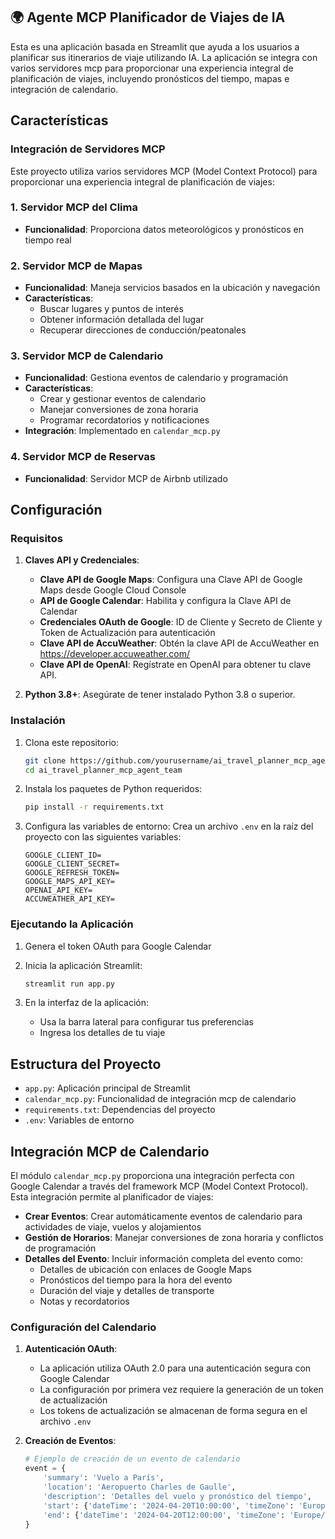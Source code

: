 ## 🌍 Agente MCP Planificador de Viajes de IA

Esta es una aplicación basada en Streamlit que ayuda a los usuarios a planificar sus itinerarios de viaje utilizando IA. La aplicación se integra con varios servidores mcp para proporcionar una experiencia integral de planificación de viajes, incluyendo pronósticos del tiempo, mapas e integración de calendario.

## Características

### Integración de Servidores MCP

Este proyecto utiliza varios servidores MCP (Model Context Protocol) para proporcionar una experiencia integral de planificación de viajes:

### 1. Servidor MCP del Clima
- **Funcionalidad**: Proporciona datos meteorológicos y pronósticos en tiempo real

### 2. Servidor MCP de Mapas
- **Funcionalidad**: Maneja servicios basados en la ubicación y navegación
- **Características**:
  - Buscar lugares y puntos de interés
  - Obtener información detallada del lugar
  - Recuperar direcciones de conducción/peatonales

### 3. Servidor MCP de Calendario
- **Funcionalidad**: Gestiona eventos de calendario y programación
- **Características**:
  - Crear y gestionar eventos de calendario
  - Manejar conversiones de zona horaria
  - Programar recordatorios y notificaciones
- **Integración**: Implementado en `calendar_mcp.py`

### 4. Servidor MCP de Reservas
- **Funcionalidad**: Servidor MCP de Airbnb utilizado


## Configuración

### Requisitos

1. **Claves API y Credenciales**:
    - **Clave API de Google Maps**: Configura una Clave API de Google Maps desde Google Cloud Console
    - **API de Google Calendar**: Habilita y configura la Clave API de Calendar
    - **Credenciales OAuth de Google**: ID de Cliente y Secreto de Cliente y Token de Actualización para autenticación
    - **Clave API de AccuWeather**: Obtén la clave API de AccuWeather en https://developer.accuweather.com/
    - **Clave API de OpenAI**: Regístrate en OpenAI para obtener tu clave API.

2. **Python 3.8+**: Asegúrate de tener instalado Python 3.8 o superior.

### Instalación

1. Clona este repositorio:
   ```bash
   git clone https://github.com/yourusername/ai_travel_planner_mcp_agent_team
   cd ai_travel_planner_mcp_agent_team
   ```

2. Instala los paquetes de Python requeridos:
   ```bash
   pip install -r requirements.txt
   ```

3. Configura las variables de entorno:
   Crea un archivo `.env` en la raíz del proyecto con las siguientes variables:
   ```
   GOOGLE_CLIENT_ID=
   GOOGLE_CLIENT_SECRET=
   GOOGLE_REFRESH_TOKEN=
   GOOGLE_MAPS_API_KEY=
   OPENAI_API_KEY=
   ACCUWEATHER_API_KEY=
   ```

### Ejecutando la Aplicación

1. Genera el token OAuth para Google Calendar

2. Inicia la aplicación Streamlit:
   ```bash
   streamlit run app.py
   ```

3. En la interfaz de la aplicación:
   - Usa la barra lateral para configurar tus preferencias
   - Ingresa los detalles de tu viaje

## Estructura del Proyecto

- `app.py`: Aplicación principal de Streamlit
- `calendar_mcp.py`: Funcionalidad de integración mcp de calendario
- `requirements.txt`: Dependencias del proyecto
- `.env`: Variables de entorno

## Integración MCP de Calendario

El módulo `calendar_mcp.py` proporciona una integración perfecta con Google Calendar a través del framework MCP (Model Context Protocol). Esta integración permite al planificador de viajes:

- **Crear Eventos**: Crear automáticamente eventos de calendario para actividades de viaje, vuelos y alojamientos
- **Gestión de Horarios**: Manejar conversiones de zona horaria y conflictos de programación
- **Detalles del Evento**: Incluir información completa del evento como:
  - Detalles de ubicación con enlaces de Google Maps
  - Pronósticos del tiempo para la hora del evento
  - Duración del viaje y detalles de transporte
  - Notas y recordatorios

### Configuración del Calendario

1. **Autenticación OAuth**:
   - La aplicación utiliza OAuth 2.0 para una autenticación segura con Google Calendar
   - La configuración por primera vez requiere la generación de un token de actualización
   - Los tokens de actualización se almacenan de forma segura en el archivo `.env`

2. **Creación de Eventos**:
   ```python
   # Ejemplo de creación de un evento de calendario
   event = {
       'summary': 'Vuelo a París',
       'location': 'Aeropuerto Charles de Gaulle',
       'description': 'Detalles del vuelo y pronóstico del tiempo',
       'start': {'dateTime': '2024-04-20T10:00:00', 'timeZone': 'Europe/Paris'},
       'end': {'dateTime': '2024-04-20T12:00:00', 'timeZone': 'Europe/Paris'}
   }
   ```
